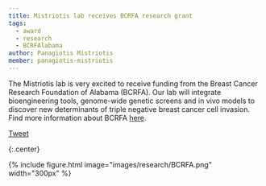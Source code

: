 ```yaml
---
title: Mistriotis lab receives BCRFA research grant
tags:
  - award
  - research
  - BCRFAlabama
author: Panagiotis Mistriotis
member: panagiotis-mistriotis
---
```


The Mistriotis lab is very excited to receive funding from the Breast Cancer Research Foundation of Alabama (BCRFA). 
Our lab will integrate bioengineering tools, genome-wide genetic screens and in vivo models to discover new determinants of triple negative breast cancer cell invasion.
Find more information about BCRFA [here](https://www.bcrfa.org/).

<a href="https://twitter.com/share?ref_src=twsrc%5Etfw" class="twitter-share-button" meta name="twitter:image" content="https://github.com/mistriotis-lab.github.io/images/BCRFA.png" data-show-count="false">Tweet</a><script async src="https://platform.twitter.com/widgets.js" charset="utf-8"></script>

{:.center}

{%
  include figure.html
  image="images/research/BCRFA.png"
  width="300px"
%}

